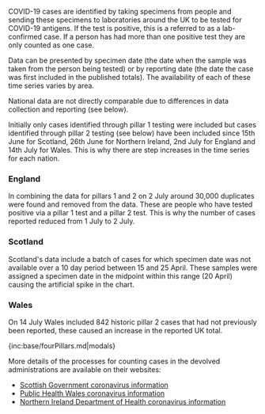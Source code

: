 COVID-19 cases are identified by taking specimens from people and sending these specimens to laboratories around the UK to be tested for COVID-19 antigens. If the test is positive, this is a referred to as a lab-confirmed case.  If a person has had more than one positive test they are only counted as one case.

Data can be presented by specimen date (the date when the sample was taken from the person being tested) or by reporting date (the date the case was first included in the published totals).  The availability of each of these time series varies by area.

National data are not directly comparable due to differences in data collection and reporting (see below). 

Initially only cases identified through pillar 1 testing were included but cases identified through pillar 2 testing (see below) have been included since 15th June for Scotland, 26th June for Northern Ireland, 2nd July for England and 14th July for Wales.  This is why there are step increases in the time series for each nation.  

### England

In combining the data for pillars 1 and 2 on 2 July around 30,000 duplicates were found and removed from the data.  These are people who have tested positive via a pillar 1 test and a pillar 2 test.  This is why the number of cases reported reduced from 1 July to 2 July.

### Scotland

Scotland's data include a batch of cases for which specimen date was not available over a 10 day period between 15 and 25 April. These samples were assigned a specimen date in the midpoint within this range (20 April) causing the artificial spike in the chart.

### Wales

On 14 July Wales included 842 historic pillar 2 cases that had not previously been reported, these caused an increase in the reported UK total.

{inc:base/fourPillars.md|modals}

More details of the processes for counting cases in the devolved administrations are available on their websites:

* [Scottish Government coronavirus information](https://www.gov.scot/coronavirus-covid-19/)
* [Public Health Wales coronavirus information](https://covid19-phwstatement.nhs.wales/)
* [Northern Ireland Department of Health coronavirus information](https://www.health-ni.gov.uk/news/)
